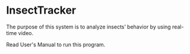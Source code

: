 # InsectTracker
The purpose of this system is to analyze insects’ behavior by using real-time video.

Read User's Manual to run this program.
